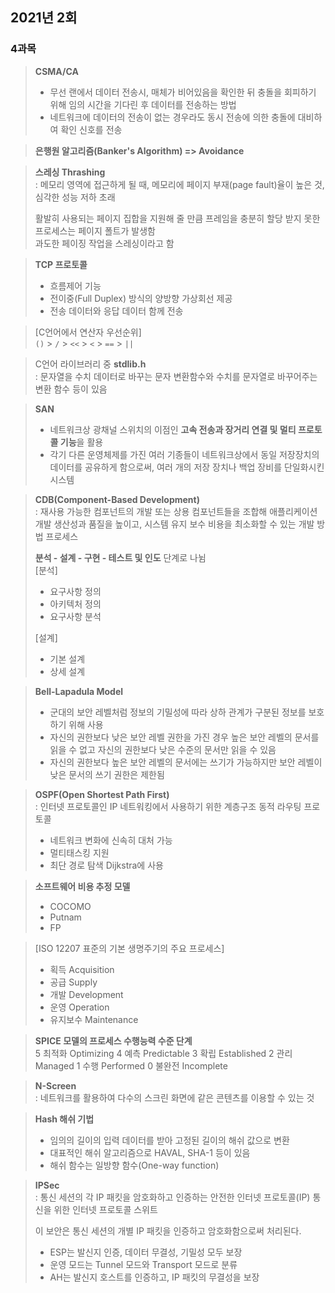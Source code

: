 ## 2021년 2회
### 4과목
> **CSMA/CA**  
> - 무선 랜에서 데이터 전송시, 매체가 비어있음을 확인한 뒤 충돌을 회피하기 위해 임의 시간을 기다린 후 데이터를 전송하는 방법  
> - 네트워크에 데이터의 전송이 없는 경우라도 동시 전송에 의한 충돌에 대비하여 확인 신호를 전송


> **은행원 알고리즘(Banker's Algorithm) => Avoidance**


> **스레싱 Thrashing**  
> : 메모리 영역에 접근하게 될 때, 메모리에 페이지 부재(page fault)율이 높은 것, 심각한 성능 저하 초래  
>  
> 활발히 사용되는 페이지 집합을 지원해 줄 만큼 프레임을 충분히 할당 받지 못한 프로세스는 페이지 폴트가 발생함  
> 과도한 페이징 작업을 스레싱이라고 함  


> **TCP 프로토콜**  
> - 흐름제어 기능
> - 전이중(Full Duplex) 방식의 양방향 가상회선 제공
> - 전송 데이터와 응답 데이터 함께 전송


> [C언어에서 연산자 우선순위]  
> `()` > `/` > `<<` > `<` > `==` > `||`


> C언어 라이브러리 중 **stdlib.h**  
> : 문자열을 수치 데이터로 바꾸는 문자 변환함수와 수치를 문자열로 바꾸어주는 변환 함수 등이 있음


> **SAN**  
> - 네트워크상 광채널 스위치의 이점인 **고속 전송과 장거리 연결 및 멀티 프로토콜 기능**을 활용
> - 각기 다른 운영체제를 가진 여러 기종들이 네트워크상에서 동일 저장장치의 데이터를 공유하게 함으로써, 여러 개의 저장 장치나 백업 장비를 단일화시킨 시스템  


> **CDB(Component-Based Development)**  
> : 재사용 가능한 컴포넌트의 개발 또는 상용 컴포넌트들을 조합해 애플리케이션 개발 생산성과 품질을 높이고, 시스템 유지 보수 비용을 최소화할 수 있는 개발 방법 프로세스  
>   
> **분석 - 설계 - 구현 - 테스트 및 인도** 단계로 나뉨  
> [분석]  
> - 요구사항 정의
> - 아키텍처 정의
> - 요구사항 분석  
>   
> [설계]  
> - 기본 설계
> - 상세 설계


> **Bell-Lapadula Model**  
> - 군대의 보안 레벨처럼 정보의 기밀성에 따라 상하 관계가 구분된 정보를 보호하기 위해 사용
> - 자신의 권한보다 낮은 보안 레벨 권한을 가진 경우 높은 보안 레벨의 문서를 읽을 수 없고 자신의 권한보다 낮은 수준의 문서만 읽을 수 있음
> - 자신의 권한보다 높은 보안 레벨의 문서에는 쓰기가 가능하지만 보안 레벨이 낮은 문서의 쓰기 권한은 제한됨


> **OSPF(Open Shortest Path First)**  
> : 인터넷 프로토콜인 IP 네트워킹에서 사용하기 위한 계층구조 동적 라우팅 프로토콜  
>   
> - 네트워크 변화에 신속히 대처 가능
> - 멀티태스킹 지원
> - 최단 경로 탐색 Dijkstra에 사용


> **소프트웨어 비용 추정 모델**  
> - COCOMO
> - Putnam
> - FP


> [ISO 12207 표준의 기본 생명주기의 주요 프로세스]  
> - 획득 Acquisition
> - 공급 Supply
> - 개발 Development
> - 운영 Operation
> - 유지보수 Maintenance


> **SPICE 모델의 프로세스 수행능력 수준 단계**  
> 5 최적화 Optimizing
> 4 예측 Predictable
> 3 확립 Established
> 2 관리 Managed
> 1 수행 Performed
> 0 불완전 Incomplete


> **N-Screen**  
> : 네트워크를 활용하여 다수의 스크린 화면에 같은 콘텐츠를 이용할 수 있는 것 


> **Hash 해쉬 기법**  
> - 임의의 길이의 입력 데이터를 받아 고정된 길이의 해쉬 값으로 변환
> - 대표적인 해쉬 알고리즘으로 HAVAL, SHA-1 등이 있음
> - 해쉬 함수는 일방향 함수(One-way function)


> **IPSec**  
> : 통신 세션의 각 IP 패킷을 암호화하고 인증하는 안전한 인터넷 프로토콜(IP) 통신을 위한 인터넷 프로토콜 스위트
>   
> 이 보안은 통신 세션의 개별 IP 패킷을 인증하고 암호화함으로써 처리된다.
>  
> - ESP는 발신지 인증, 데이터 무결성, 기밀성 모두 보장
> - 운영 모드는 Tunnel 모드와 Transport 모드로 분류
> - AH는 발신지 호스트를 인증하고, IP 패킷의 무결성을 보장
